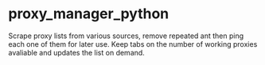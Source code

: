 # proxy_manager_python
Scrape proxy lists from various sources, remove repeated ant then ping each one of them for later use. Keep tabs on the number of working proxies avaliable and updates the list on demand.
